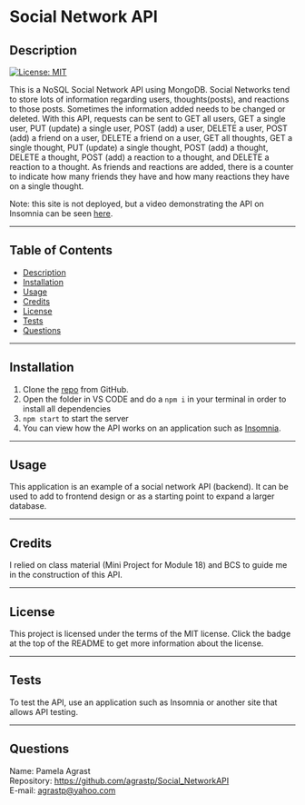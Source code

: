 # Social Network API

  ## Description
  
  [![License: MIT](https://img.shields.io/badge/License-MIT-yellow.svg)](https://opensource.org/licenses/MIT) <br>
  
  This is a NoSQL Social Network API using MongoDB.  Social Networks tend to store lots of information regarding users, thoughts(posts), and reactions to those posts.  Sometimes the information added needs to be changed or deleted. With this API, requests can be sent to GET all users, GET a single user, PUT (update) a single user, POST (add) a user, DELETE a user, POST (add) a friend on a user, DELETE a friend on a user, GET all thoughts, GET a single thought, PUT (update) a single thought, POST (add) a thought, DELETE a thought, POST (add) a reaction to a thought, and DELETE a reaction to a thought.  As friends and reactions are added, there is a counter to indicate how many friends they have and how many reactions they have on a single thought.

  Note: this site is not deployed, but a video demonstrating the API on Insomnia can be seen [here](https://drive.google.com/file/d/1FRuxsxpm9_SxgTHLdKHiSNT1XZ53rjUQ/view).

  

----------------------

  ## Table of Contents 
  
  - [Description](#description)
  - [Installation](#installation)
  - [Usage](#usage)
  - [Credits](#credits)
  - [License](#license)
  - [Tests](#tests)
  - [Questions](#questions)

---------------------- 

  ## Installation
 1. Clone the [repo](https://github.com/agrastp/Social_NetworkAPI) from GitHub.
 2. Open the folder in VS CODE and do a `npm i` in your terminal in order to install all dependencies
 3. `npm start` to start the server
 4. You can view how the API works on an application such as [Insomnia](https://insomnia.rest/).

----------------------

  ## Usage

  This application is an example of a social network API (backend).  It can be used to add to frontend design or as a starting point to expand a larger database.
  
----------------------

  ## Credits
  
 I relied on class material (Mini Project for Module 18) and BCS to guide me in the construction of this API.
  
----------------------

  ## License
  
  This project is licensed under the terms of the MIT license.  Click the badge at the top of the README to get more information about the license.
  
----------------------

  ## Tests
  
  To test the API, use an application such as Insomnia or another site that allows API testing.
  
----------------------

  ## Questions

  Name: Pamela Agrast<br>
  Repository: https://github.com/agrastp/Social_NetworkAPI<br>
  E-mail: agrastp@yahoo.com
  
  
